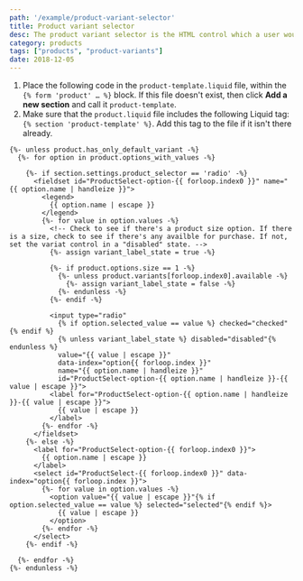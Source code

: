 ```yaml
---
path: '/example/product-variant-selector'
title: Product variant selector
desc: The product variant selector is the HTML control which a user would interact with in order to select a product variant. Depending on the theme settings, the controls could be radio buttons or a select drop-down.
category: products
tags: ["products", "product-variants"]
date: 2018-12-05
---
```


1.  Place the following code in the `product-template.liquid` file, within the `{% form 'product' … %}` block. If this file doesn't exist, then click **Add a new section** and call it `product-template`.
2.  Make sure that the `product.liquid` file includes the following Liquid tag: `{% section 'product-template' %}`. Add this tag to the file if it isn't there already.

```liquid
{%- unless product.has_only_default_variant -%}
  {%- for option in product.options_with_values -%}

    {%- if section.settings.product_selector == 'radio' -%}
      <fieldset id="ProductSelect-option-{{ forloop.index0 }}" name="{{ option.name | handleize }}">
        <legend>
          {{ option.name | escape }}
        </legend>
        {%- for value in option.values -%}
          <!-- Check to see if there's a product size option. If there is a size, check to see if there's any availble for purchase. If not, set the variat control in a "disabled" state. -->
          {%- assign variant_label_state = true -%}

          {%- if product.options.size == 1 -%}
            {%- unless product.variants[forloop.index0].available -%}
              {%- assign variant_label_state = false -%}
            {%- endunless -%}
          {%- endif -%}

          <input type="radio"
            {% if option.selected_value == value %} checked="checked"{% endif %}
            {% unless variant_label_state %} disabled="disabled"{% endunless %}
            value="{{ value | escape }}"
            data-index="option{{ forloop.index }}"
            name="{{ option.name | handleize }}"
            id="ProductSelect-option-{{ option.name | handleize }}-{{ value | escape }}">
          <label for="ProductSelect-option-{{ option.name | handleize }}-{{ value | escape }}">
            {{ value | escape }}
          </label>
        {%- endfor -%}
      </fieldset>
    {%- else -%}
      <label for="ProductSelect-option-{{ forloop.index0 }}">
        {{ option.name | escape }}
      </label>
      <select id="ProductSelect-{{ forloop.index0 }}" data-index="option{{ forloop.index }}">
        {%- for value in option.values -%}
          <option value="{{ value | escape }}"{% if option.selected_value == value %} selected="selected"{% endif %}>
            {{ value | escape }}
          </option>
        {%- endfor -%}
      </select>
    {%- endif -%}

  {%- endfor -%}
{%- endunless -%}
```
